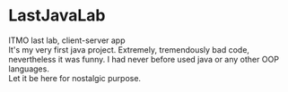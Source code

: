 # LastJavaLab
ITMO last lab, client-server app\
It's my very first java project. 
Extremely, tremendously bad code, nevertheless it was funny. I had never before used java or any other OOP languages.\
Let it be here for nostalgic purpose.
